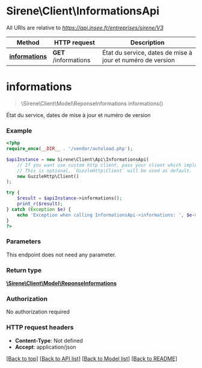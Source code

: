 # Sirene\Client\InformationsApi

All URIs are relative to *https://api.insee.fr/entreprises/sirene/V3*

Method | HTTP request | Description
------------- | ------------- | -------------
[**informations**](InformationsApi.md#informations) | **GET** /informations | État du service, dates de mise à jour et numéro de version


# **informations**
> \Sirene\Client\Model\ReponseInformations informations()

État du service, dates de mise à jour et numéro de version



### Example
```php
<?php
require_once(__DIR__ . '/vendor/autoload.php');

$apiInstance = new Sirene\Client\Api\InformationsApi(
    // If you want use custom http client, pass your client which implements `GuzzleHttp\ClientInterface`.
    // This is optional, `GuzzleHttp\Client` will be used as default.
    new GuzzleHttp\Client()
);

try {
    $result = $apiInstance->informations();
    print_r($result);
} catch (Exception $e) {
    echo 'Exception when calling InformationsApi->informations: ', $e->getMessage(), PHP_EOL;
}
?>
```

### Parameters
This endpoint does not need any parameter.

### Return type

[**\Sirene\Client\Model\ReponseInformations**](../Model/ReponseInformations.md)

### Authorization

No authorization required

### HTTP request headers

 - **Content-Type**: Not defined
 - **Accept**: application/json

[[Back to top]](#) [[Back to API list]](../../README.md#documentation-for-api-endpoints) [[Back to Model list]](../../README.md#documentation-for-models) [[Back to README]](../../README.md)

